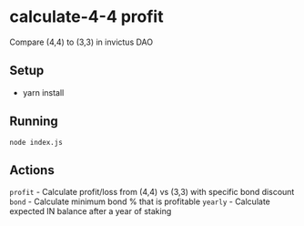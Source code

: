 # calculate-4-4 profit
Compare (4,4) to (3,3) in invictus DAO

## Setup

* yarn install

## Running

`node index.js`

## Actions

`profit` - Calculate profit/loss from (4,4) vs (3,3) with specific bond discount
`bond` - Calculate minimum bond % that is profitable
`yearly` - Calculate expected IN balance after a year of staking
